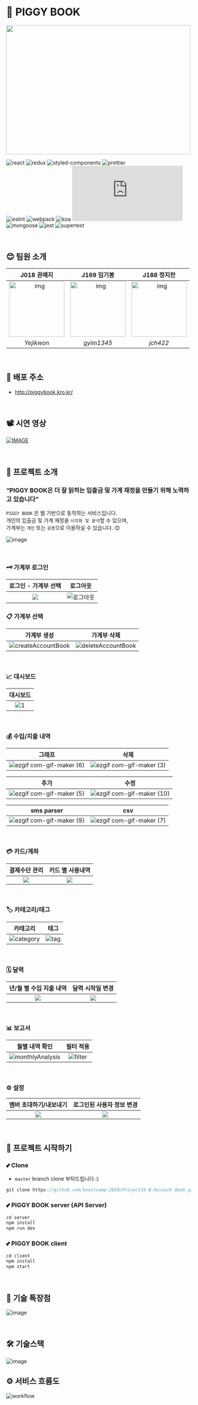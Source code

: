 # 🎈 PIGGY BOOK

<img src="https://user-images.githubusercontent.com/38288479/99702565-493df880-2ad9-11eb-841d-6f9d56b40be4.png" width="500" height="350" />

![react](https://img.shields.io/badge/react-^17.0.1-brightgreen?logo=react)
![redux](https://img.shields.io/badge/redux-^4.0.5-green?logo=redux)
![styled-components](https://img.shields.io/badge/styledComponents-^5.2.0-yellowgreen?logo=styled-components)
![prettier](https://img.shields.io/badge/prettier-^2.1.1-yellow?logo=prettier) <br />
![eslint](https://img.shields.io/badge/eslint-^7.13.0-orange?logo=eslint)
![webpack](https://img.shields.io/badge/webpack-^4.35.0-red?logo=webpack)
![koa](https://img.shields.io/badge/koa-^2.13.0-blue?logo=koa)
![node.js](https://img.shields.io/badge/node.js-^12.10.0-lightgrey?logo=node.js) <br />
![mongoose](https://img.shields.io/badge/mongoose-^5.10.15-success?logo=mongoose)
![jest](https://img.shields.io/badge/jest-^26.6.3-important?logo=jest)
![supertest](https://img.shields.io/badge/supertest-^6.0.1-critical?logo=supertest) <br />

<br />

## 😊 팀원 소개

|                                                       J018 권예지                                                       |                                                                             J169 임기봉                                                                              |                                                                        J188 정지찬                                                                        |
| :---------------------------------------------------------------------------------------------------------------------: | :------------------------------------------------------------------------------------------------------------------------------------------------------------------: | :-------------------------------------------------------------------------------------------------------------------------------------------------------: |
| <img src="https://ca.slack-edge.com/T019JFET9H7-U019PBWRG03-8b6c9029f984-512" alt="img" height="150px" width="150px" /> | <img src="https://avatars2.githubusercontent.com/u/57941049?s=460&u=b20800e6bc681bf4c683143cbcf11b9aa7dcf50c&v=4 =150x150" alt="img" height="150px" width="150px" /> | <img src="https://user-images.githubusercontent.com/38288479/99750943-9e532c00-2b24-11eb-82de-933279ed77dc.png" alt="img" height="150px" width="150px" /> |
|                                                       _Yejikwon_                                                        |                                                                              _gyim1345_                                                                              |                                                                         _jch422_                                                                          |

<br />

## 💫 배포 주소

- http://piggybook.kro.kr/

<br />

## 📽️ 시연 영상
[![IMAGE](https://img.youtube.com/vi/R4hTnqwwVS4/0.jpg)](https://youtu.be/R4hTnqwwVS4)

<br />

## 🚀 프로젝트 소개

### “PIGGY BOOK은 더 잘 읽히는 입출금 및 가계 재정을 만들기 위해 노력하고 있습니다”

`PIGGY BOOK` 은 웹 기반으로 동작하는 서비스입니다. <br />
개인의 입출금 및 가계 재정을 `시각화 및 분석`할 수 있으며, <br />
가계부는 `개인` 또는 `공용`으로 이용하실 수 있습니다. 😊

![image](https://user-images.githubusercontent.com/13073517/102005330-63c36480-3d5b-11eb-9bd7-5e9d31c4464b.png)

<br />


### 🗝️ 가계부 로그인
|                로그인 - 가계부 선택                 |                로그아웃                |
| :----------------------------------: | :----------------------------------: |
| ![](https://user-images.githubusercontent.com/13073517/102710526-4dd31800-42f6-11eb-9325-fa26fada6154.gif) | ![로그아웃](https://user-images.githubusercontent.com/13073517/102710538-575c8000-42f6-11eb-8b60-d9ad33cd8df7.gif)|


### 📋 가계부 선택
|                가계부 생성                 |     가계부 삭제                           |
| :----------------------------------: | :----------------------------------: |
| ![createAccountBook](https://user-images.githubusercontent.com/38288479/102711306-ee780680-42fb-11eb-8ee9-4a2cd0a8ff42.gif) | ![deleteAccountBook](https://user-images.githubusercontent.com/38288479/102711312-f20b8d80-42fb-11eb-949f-7e1293f1fccb.gif)|

<br />

### 📈 대시보드
|                대시보드                 
| :----------------------------------:  
| ![1](https://user-images.githubusercontent.com/57941049/102710824-765c1180-42f8-11eb-81f7-a5d81bcc8728.gif)

<br />

### 💰 수입/지출 내역
|                그래프                 |           삭제         |
| :----------------------------------: | :----------------------------------: |
| ![ezgif com-gif-maker (6)](https://user-images.githubusercontent.com/57941049/102711318-018ad680-42fc-11eb-903d-48391d8daca5.gif) |![ezgif com-gif-maker (3)](https://user-images.githubusercontent.com/57941049/102711191-1e72da00-42fb-11eb-9a07-2eb41dd923c1.gif)

|                추가                 |           수정         |
| :----------------------------------: | :----------------------------------: |
| ![ezgif com-gif-maker (5)](https://user-images.githubusercontent.com/57941049/102711246-74478200-42fb-11eb-80eb-93d8f8c810cc.gif) |![ezgif com-gif-maker (10)](https://user-images.githubusercontent.com/57941049/102711668-cb9b2180-42fe-11eb-8890-5c203a915c4b.gif)


|                sms parser             |           csv         |
| :----------------------------------: | :----------------------------------: |
| ![ezgif com-gif-maker (9)](https://user-images.githubusercontent.com/57941049/102711563-03559980-42fe-11eb-9554-3e1955be59d7.gif) | ![ezgif com-gif-maker (7)](https://user-images.githubusercontent.com/57941049/102711456-39464e00-42fd-11eb-8fd5-ed4d54378ef6.gif)

<br />

### 💳 카드/계좌
|                결제수단 관리                 |                카드 별 사용내역                |
| :----------------------------------: | :----------------------------------: |
| ![](https://user-images.githubusercontent.com/13073517/102710324-dcdf3080-42f4-11eb-86b7-166a9e1bb8da.gif) | ![](https://user-images.githubusercontent.com/13073517/102710072-1d3daf00-42f3-11eb-87a7-baf520046f52.gif)|

<br />

### 🏷️ 카테고리/태그
|                카테고리                 |                태그                |
| :----------------------------------: | :----------------------------------: |
| ![category](https://user-images.githubusercontent.com/38288479/102711311-f172f700-42fb-11eb-8419-b6b441bb63ed.gif) | ![tag](https://user-images.githubusercontent.com/38288479/102711310-f0da6080-42fb-11eb-86b3-0e910891e7d0.gif)|

<br />

### 🗓️ 달력
|                년/월 별 수입 지출 내역                |                달력 시작일 변경                |
| :----------------------------------: | :----------------------------------: |
| ![](https://user-images.githubusercontent.com/13073517/102710094-465e3f80-42f3-11eb-8f23-1fb56c58ef0b.gif) | ![](https://user-images.githubusercontent.com/13073517/102710098-4cecb700-42f3-11eb-9983-3c123f9b122c.gif) |

<br />

### 📊 보고서
|                월별 내역 확인                 |                필터 적용                |
| :----------------------------------: | :----------------------------------: |
| ![monthlyAnalysis](https://user-images.githubusercontent.com/38288479/102711309-f041ca00-42fb-11eb-8c35-c7a5b7c54036.gif) | ![filter](https://user-images.githubusercontent.com/38288479/102711308-efa93380-42fb-11eb-9587-326dff2448df.gif)|

<br />

### ⚙️ 설정
|                멤버 초대하기/내보내기                |                로그인된 사용자 정보 변경              |
| :----------------------------------: | :----------------------------------: |
| ![](https://user-images.githubusercontent.com/13073517/102710125-858c9080-42f3-11eb-85ba-6ff55e979e76.gif) | ![](https://user-images.githubusercontent.com/13073517/102710128-8d4c3500-42f3-11eb-96a9-1b018683639b.gif)|

<br />

## 📌 프로젝트 시작하기

### 💕 Clone

- `master` branch clone 부탁드립니다 :)

```javascript
git clone https://github.com/boostcamp-2020/Project16-B-Account-Book.git
```

### 💕 PIGGY BOOK server (API Server)

```javascript
cd server
npm install
npm run dev
```

### 💕 PIGGY BOOK client

```javascript
cd client
npm install
npm start
```

<br />

## 📢 기술 특장점

![image](https://user-images.githubusercontent.com/13073517/102180967-1aa31a00-3eed-11eb-983e-698f2161b17a.png)

<br />

## 🛠️ 기술스택

![image](https://user-images.githubusercontent.com/13073517/102309034-3d940380-3fab-11eb-8caf-55512c1c8aeb.png)

## ⚙ 서비스 흐름도

![workflow](https://user-images.githubusercontent.com/57941049/102705389-a391cb00-42ca-11eb-9c48-a8e2d0174bed.png)
